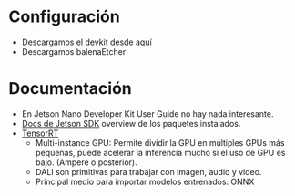 # Configuración
- Descargamos el devkit desde [aquí](https://developer.nvidia.com/embedded/learn/get-started-jetson-nano-devkit#write)
- Descargamos balenaEtcher

# Documentación
- En Jetson Nano Developer Kit User Guide no hay nada interesante.
- [Docs de Jetson SDK](https://docs.nvidia.com/jetson/jetpack/index.html) overview de los paquetes instalados.
- [TensorRT](https://docs.nvidia.com/deeplearning/tensorrt/developer-guide/index.html)
	+ Multi-instance GPU: Permite dividir la GPU en múltiples GPUs más pequeñas, puede acelerar la inferencia mucho si el uso de GPU es bajo. (Ampere o posterior).
	+ DALI son primitivas para trabajar con imagen, audio y video.
	+ Principal medio para importar modelos entrenados: ONNX